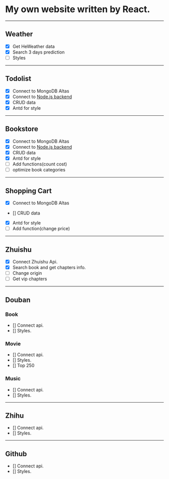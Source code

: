 # My own website written by React.
---

## Weather

- [x] Get HeWeather data
- [x] Search 3 days prediction
- [ ] Styles

---
## Todolist

- [x] Connect to MongoDB Altas
- [x] Connect to [Node.js backend](https://github.com/alex6liu/my-app-kit-backend)
- [x] CRUD data
- [x] Antd for style 

---
## Bookstore

- [x] Connect to MongoDB Altas
- [x] Connect to [Node.js backend](https://github.com/alex6liu/my-app-kit-backend)
- [x] CRUD data
- [x] Antd for style
- [ ] Add functions(count cost)
- [ ] optimize book categories 

---
## Shopping Cart

- [x] Connect to MongoDB Altas
- [] CRUD data
- [x] Antd for style 
- [ ] Add function(change price)

---
## Zhuishu
- [x] Connect Zhuishu Api.
- [x] Search book and get chapters info.
- [ ] Change origin
- [ ] Get vip chapters 

---
## Douban

### Book

- [] Connect api.
- [] Styles.

### Movie

- [] Connect api.
- [] Styles.
- [] Top 250

### Music

- [] Connect api.
- [] Styles.

--- 
## Zhihu
- [] Connect api.
- [] Styles.

---
## Github
- [] Connect api.
- [] Styles.